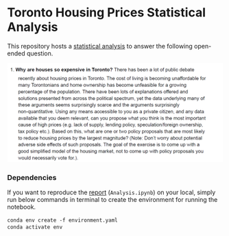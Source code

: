 # Toronto Housing Prices Statistical Analysis

This repository hosts a [statistical analysis](https://github.com/arashshams/V/blob/master/Analysis.ipynb) to answer the following open-ended question.

![Question](./images/Q.png)

### Dependencies

If you want to reproduce the [report](https://github.com/arashshams/V/blob/master/Analysis.ipynb) (`Analysis.ipynb`) on your local, simply run below commands in terminal to create the environment for running the notebook.

```
conda env create -f environment.yaml
conda activate env
```

